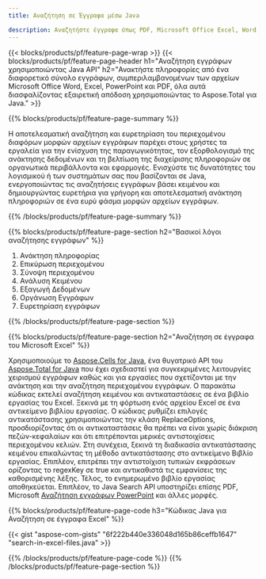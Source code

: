 ```yaml
---
title: Αναζήτηση σε Έγγραφα μέσω Java 

description: Αναζητήστε έγγραφα όπως PDF, Microsoft Office Excel, Word, PowerPoint και άλλα μέσω της εφαρμογής σας που βασίζεται σε Java.
---
```


{{< blocks/products/pf/feature-page-wrap >}}
{{< blocks/products/pf/feature-page-header h1="Αναζήτηση εγγράφων χρησιμοποιώντας Java API" h2="Ανακτήστε πληροφορίες από ένα διαφορετικό σύνολο εγγράφων, συμπεριλαμβανομένων των αρχείων Microsoft Office Word, Excel, PowerPoint και PDF, όλα αυτά διασφαλίζοντας εξαιρετική απόδοση χρησιμοποιώντας το Aspose.Total για Java." >}}

{{% blocks/products/pf/feature-page-summary %}}

Η αποτελεσματική αναζήτηση και ευρετηρίαση του περιεχομένου διαφόρων μορφών αρχείων εγγράφων παρέχει στους χρήστες τα εργαλεία για την ενίσχυση της παραγωγικότητας, τον εξορθολογισμό της ανάκτησης δεδομένων και τη βελτίωση της διαχείρισης πληροφοριών σε οργανωτικά περιβάλλοντα και εφαρμογές. Ενισχύστε τις δυνατότητες του λογισμικού ή των συστημάτων σας που βασίζονται σε Java, ενεργοποιώντας τις αναζητήσεις εγγράφων βάσει κειμένου και δημιουργώντας ευρετήρια για γρήγορη και αποτελεσματική ανάκτηση πληροφοριών σε ένα ευρύ φάσμα μορφών αρχείων εγγράφων.

{{% /blocks/products/pf/feature-page-summary  %}}

{{% blocks/products/pf/feature-page-section  h2="Βασικοί λόγοι αναζήτησης εγγράφων" %}}

1. Ανάκτηση πληροφορίας
1. Επικύρωση περιεχομένου 
1. Σύνοψη περιεχομένου 
1. Ανάλυση Κειμένου
1. Εξαγωγή Δεδομένων 
1. Οργάνωση Εγγράφων
1. Ευρετηρίαση εγγράφων 



{{% /blocks/products/pf/feature-page-section %}}

{{% blocks/products/pf/feature-page-section  h2="Αναζήτηση σε έγγραφα του Microsoft Excel" %}}

Χρησιμοποιούμε το [Aspose.Cells for Java](https://products.aspose.com/cells/java/), ένα θυγατρικό API του [Aspose.Total for Java](https://products.aspose.com/total/java/) που έχει σχεδιαστεί για συγκεκριμένες λειτουργίες χειρισμού εγγράφων καθώς και για εργασίες που σχετίζονται με την ανάκτηση και την αναζήτηση περιεχομένου εγγράφων. Ο παρακάτω κώδικας εκτελεί αναζήτηση κειμένου και αντικαταστάσεις σε ένα βιβλίο εργασίας του Excel. Ξεκινά με τη φόρτωση ενός αρχείου Excel σε ένα αντικείμενο βιβλίου εργασίας. Ο κώδικας ρυθμίζει επιλογές αντικατάστασης χρησιμοποιώντας την κλάση ReplaceOptions, προσδιορίζοντας ότι οι αντικαταστάσεις θα πρέπει να είναι χωρίς διάκριση πεζών-κεφαλαίων και ότι επιτρέπονται μερικές αντιστοιχίσεις περιεχομένου κελιών. Στη συνέχεια, ξεκινά τη διαδικασία αντικατάστασης κειμένου επικαλώντας τη μέθοδο αντικατάστασης στο αντικείμενο Βιβλίο εργασίας. Επιπλέον, επιτρέπει την αντιστοίχιση τυπικών εκφράσεων ορίζοντας το regexKey σε true και αντικαθιστά τις εμφανίσεις της καθορισμένης λέξης. Τέλος, το ενημερωμένο βιβλίο εργασίας αποθηκεύεται. Επιπλέον, το Java Search API υποστηρίζει επίσης PDF, Microsoft [Αναζήτηση εγγράφων PowerPoint](https://products.aspose.com/total/java/search/pptx/) και άλλες μορφές.

{{% blocks/products/pf/feature-page-code h3="Κώδικας Java για Αναζήτηση σε έγγραφα Excel" %}}

{{< gist "aspose-com-gists" "6f222b440e336048d165b86ceffb1647" "search-in-excel-files.java" >}}

{{% /blocks/products/pf/feature-page-code  %}}
{{% /blocks/products/pf/feature-page-section %}}